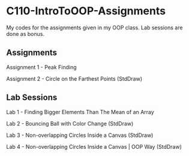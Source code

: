 # C110-IntroToOOP-Assignments
My codes for the assignments given in my OOP class.
Lab sessions are done as bonus.

## Assignments

Assignment 1 - Peak Finding 

Assignment 2 - Circle on the Farthest Points (StdDraw)

## Lab Sessions

Lab 1 - Finding Bigger Elements Than The Mean of an Array

Lab 2 - Bouncing Ball with Color Change (StdDraw)

Lab 3 - Non-overlapping Circles Inside a Canvas (StdDraw)

Lab 4 - Non-overlapping Circles Inside a Canvas | OOP Way (StdDraw)
